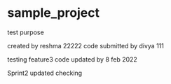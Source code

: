 # sample_project
test purpose

created by reshma 22222
code submitted by divya 111

testing feature3
code updated by 8 feb 2022

Sprint2 updated checking
